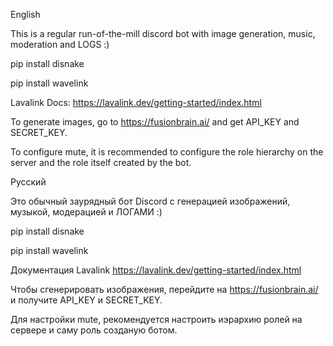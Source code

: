 English

This is a regular run-of-the-mill discord bot with image generation, music, moderation and LOGS :)

pip install disnake

pip install wavelink


Lavalink Docs: https://lavalink.dev/getting-started/index.html 

To generate images, go to https://fusionbrain.ai/ and get API_KEY and SECRET_KEY.

To configure mute, it is recommended to configure the role hierarchy on the server and the role itself created by the bot.

Русский

Это обычный заурядный бот Discord с генерацией изображений, музыкой, модерацией и ЛОГАМИ :)

pip install disnake

pip install wavelink

Документация Lavalink https://lavalink.dev/getting-started/index.html

Чтобы сгенерировать изображения, перейдите на https://fusionbrain.ai/ и получите API_KEY и SECRET_KEY.

Для настройки mute, рекомендуется настроить иэрархию ролей на сервере и саму роль созданую ботом.


